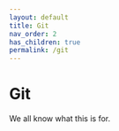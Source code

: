 ```yaml
---
layout: default
title: Git
nav_order: 2
has_children: true
permalink: /git
---
```


# Git
We all know what this is for.